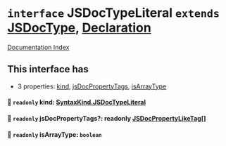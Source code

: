 # `interface` JSDocTypeLiteral `extends` [JSDocType](../interface.JSDocType/README.md), [Declaration](../interface.Declaration/README.md)

[Documentation Index](../README.md)

## This interface has

- 3 properties:
[kind](#-readonly-kind-syntaxkindjsdoctypeliteral),
[jsDocPropertyTags](#-readonly-jsdocpropertytags-readonly-jsdocpropertyliketag),
[isArrayType](#-readonly-isarraytype-boolean)


#### 📄 `readonly` kind: [SyntaxKind.JSDocTypeLiteral](../enum.SyntaxKind/README.md#jsdoctypeliteral--322)



#### 📄 `readonly` jsDocPropertyTags?: readonly [JSDocPropertyLikeTag](../interface.JSDocPropertyLikeTag/README.md)\[]



#### 📄 `readonly` isArrayType: `boolean`



